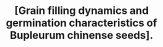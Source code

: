 ---
layout: page
title: " [Grain filling dynamics and germination characteristics of Bupleurum chinense seeds]."
breadcrumb: true
categories:
    - publication
## publication related information
pub:
    authors: " Xin Jin, Bing Ren, Ai-Nong Cao,  Xiao-Jun Jin"
    journal: " Zhongguo Zhong yao za zhi "
    date: 2014-10
    volume:  39
    pages:  3731--3735
    number:  19
    abstract: " Bupleurum chinense used in the study were cultivated in the experimental fields of Gansu agricultural University for three years. The seeds of B. chinense were collected every 3 days 10 d after the blossom. The result showed that the 1,"
---